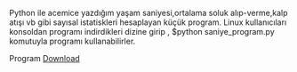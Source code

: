 <html><body><p>Python ile acemice yazdığım yaşam saniyesi,ortalama soluk alıp-verme,kalp atışı vb gibi sayısal istatiskleri hesaplayan küçük program.
Linux kullanıcıları konsoldan  programı indirdikleri dizine girip ,
$python saniye_program.py
komutuyla programı kullanabilirler.

Program <a href="http://linux.piesso.com/programs/saniye_program.py" target="_blank">Download</a></p></body></html>